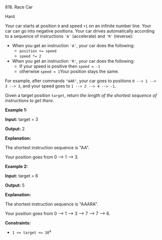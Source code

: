 818\. Race Car

Hard

Your car starts at position `0` and speed `+1` on an infinite number line. Your car can go into negative positions. Your car drives automatically according to a sequence of instructions `'A'` (accelerate) and `'R'` (reverse):

*   When you get an instruction `'A'`, your car does the following:
    *   `position += speed`
    *   `speed *= 2`
*   When you get an instruction `'R'`, your car does the following:
    *   If your speed is positive then `speed = -1`
    *   otherwise `speed = 1`Your position stays the same.

For example, after commands `"AAR"`, your car goes to positions `0 --> 1 --> 3 --> 3`, and your speed goes to `1 --> 2 --> 4 --> -1`.

Given a target position `target`, return _the length of the shortest sequence of instructions to get there_.

**Example 1:**

**Input:** target = 3

**Output:** 2

**Explanation:**

The shortest instruction sequence is "AA".

Your position goes from 0 --> 1 --> 3.

**Example 2:**

**Input:** target = 6

**Output:** 5

**Explanation:**

The shortest instruction sequence is "AAARA".

Your position goes from 0 --> 1 --> 3 --> 7 --> 7 --> 6.

**Constraints:**

*   <code>1 <= target <= 10<sup>4</sup></code>